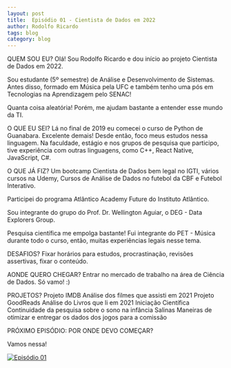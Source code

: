 ```yaml
---
layout: post
title:  Episódio 01 - Cientista de Dados em 2022
author: Rodolfo Ricardo
tags: blog
category: blog
---
```


QUEM SOU EU?
Olá! Sou Rodolfo Ricardo e dou início ao projeto Cientista de Dados em 2022.

Sou estudante (5º semestre) de Análise e Desenvolvimento de Sistemas. Antes disso, formado em Música pela UFC e também tenho uma pós em Tecnologias na Aprendizagem pelo SENAC!

Quanta coisa aleatória! Porém, me ajudam bastante a entender esse mundo da TI. 

O QUE EU SEI?
Lá no final de 2019 eu comecei o curso de Python de Guanabara. Excelente demais! Desde então, foco meus estudos nessa linguagem. Na faculdade, estágio e nos grupos de pesquisa que participo, tive experiência com outras linguagens, como C++, React Native, JavaScript, C#.


O QUE JÁ FIZ?
Um bootcamp Cientista de Dados bem legal no IGTI, vários cursos na Udemy, Cursos de Análise de Dados no futebol da CBF e Futebol Interativo.

Participei do programa Atlântico Academy Future do Instituto Atlântico.

Sou integrante do grupo do Prof. Dr. Wellington Aguiar, o DEG - Data Explorers Group.

Pesquisa científica me empolga bastante! Fui integrante do PET - Música durante todo o curso, então, muitas experiências legais nesse tema.

DESAFIOS?
Fixar horários para estudos, procrastinação, revisões assertivas, fixar o conteúdo.

AONDE QUERO CHEGAR?
Entrar no mercado de trabalho na área de Ciência de Dados. Só vamo! :)

PROJETOS?
Projeto IMDB
Análise dos filmes que assisti em 2021
Projeto GoodReads
Análise do Livros que li em 2021
Iniciação Científica
Continuidade da pesquisa sobre o sono
na infância
Salinas
Maneiras de otimizar e entregar os dados
dos jogos para a comissão

PRÓXIMO EPISÓDIO:
POR ONDE DEVO COMEÇAR?

Vamos nessa!


[![Episódio 01](https://img.youtube.com/vi/aSZz7eUbsRM/0.jpg)](https://youtu.be/aSZz7eUbsRM)


